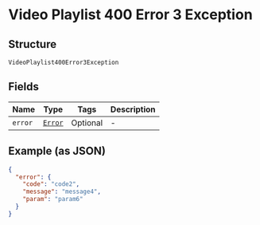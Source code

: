 
# Video Playlist 400 Error 3 Exception

## Structure

`VideoPlaylist400Error3Exception`

## Fields

| Name | Type | Tags | Description |
|  --- | --- | --- | --- |
| `error` | [`Error`](../../doc/models/error.md) | Optional | - |

## Example (as JSON)

```json
{
  "error": {
    "code": "code2",
    "message": "message4",
    "param": "param6"
  }
}
```


